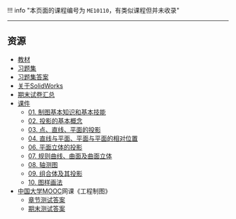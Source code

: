 !!! info "本页面的课程编号为 `ME10110`，有类似课程但并未收录"

---

## 资源  
- [教材](https://api.ecylt.top/v1/lanzou_link?url=https://cqu-openlib.lanzout.com/iciJ11wkq5rc&type=down)
- [习题集](https://api.ecylt.top/v1/lanzou_link?url=https://cqu-openlib.lanzout.com/iciPs1wkpxvi&type=down)
- [习题集答案](https://api.ecylt.top/v1/lanzou_link?url=https://cqu-openlib.lanzout.com/iM25G1wkpyve&type=down)  
- [关于SolidWorks](../技巧/软件的下载安装、使用教程/关于SolidWorks.md)  
- [期末试卷汇总](https://api.ecylt.top/v1/lanzou_link?url=https://cqu-openlib.lanzout.com/imNsQ1wss7jg&type=down)
- [课件](https://api.ecylt.top/v1/lanzou_link?url=https://cqu-openlib.lanzout.com/iU8Mg1wkqpdi&type=down)
    - [01. 制图基本知识和基本技能](https://api.ecylt.top/v1/lanzou_link?url=https://cqu-openlib.lanzout.com/iCd5L1wkyfmf&type=down)
    - [02. 投影的基本概念](https://api.ecylt.top/v1/lanzou_link?url=https://cqu-openlib.lanzout.com/iDqIW1wkyfpi&type=down)
    - [03. 点、直线、平面的投影](https://api.ecylt.top/v1/lanzou_link?url=https://cqu-openlib.lanzout.com/ieKQD1wkyfve&type=down)
    - [04. 直线与平面、平面与平面的相对位置](https://api.ecylt.top/v1/lanzou_link?url=https://cqu-openlib.lanzout.com/iRSoy1wkyfyh&type=down)
    - [06. 平面立体的投影](https://api.ecylt.top/v1/lanzou_link?url=https://cqu-openlib.lanzout.com/ic7KO1wkygnc&type=down)
    - [07. 规则曲线、曲面及曲面立体](https://api.ecylt.top/v1/lanzou_link?url=https://cqu-openlib.lanzout.com/iGaF51wkyj0h&type=down)
    - [08. 轴测图](https://api.ecylt.top/v1/lanzou_link?url=https://cqu-openlib.lanzout.com/ix7Zu1wkyjeb&type=down)
    - [09. 组合体及其投影](https://api.ecylt.top/v1/lanzou_link?url=https://cqu-openlib.lanzout.com/ibVAO1wkyk3g&type=down)
    - [10. 图样画法](https://api.ecylt.top/v1/lanzou_link?url=https://cqu-openlib.lanzout.com/iLlmY1wkypha&type=down)
- [中国大学MOOC](https://www.icourse163.org/)网课《工程制图》
    - [章节测试答案](https://ginnnnnn.top/mooc/course/1472133480)
    - [期末测试答案](https://api.ecylt.top/v1/lanzou_link?url=https://cqu-openlib.lanzout.com/ijvQl20v02hi&type=down)